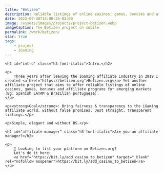 ```yaml
---
title: "Betizen"
description: Reliable listings of online casinos, games, bonuses and affiliate programs, without scams or BS!
date: 2022-09-30T14:00:25-03:00
image: /assets/images/projects/project-betizen.webp
imageCaption: The Betizen project on mobile
permalink: /work/betizen/
star: true
tags:
    - project
    - iGaming
---
```

<div class="wrapper">
    
    <h2 id="intro" class="h3 font-italic">Intro.</h2>

    <p>
        Three years after leaving the iGaming affiliate industry in 2019 I created <a href="https://betizen.org">Betizen.org</a> Yet another affiliate project that aims to offer reliable listings of online casinos, games, bonuses and affiliate programs for emerging markets (Eg: Spanish LATAM & Brazilian portuguese).
    </p>

    <p><strong>Goal</strong>: Bring fairness & transparency to the iGaming affiliate world, without false promises. Just straight, transparent listings.</p>

    <p>Simple, elegant and without BS.</p>

    <h2 id="affiliate-manager" class="h3 font-italic">Are you an affiliate manager?</h2>

    <p>
        🎰 Looking to list your platform on Betizen.org?
        Let's do it here:
        <a href="https://bit.ly/add_casino_to_betizen" target="_blank" rel="nofollow noopener">https://bit.ly/add_casino_to_betizen</a>
    </p> 
    
</div>